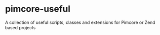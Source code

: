 # pimcore-useful
A collection of useful scripts, classes and extensions for Pimcore or Zend based projects

